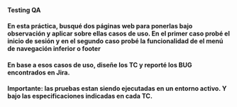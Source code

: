 #### Testing QA
#### En esta práctica, busqué dos páginas web para ponerlas bajo observación y aplicar sobre ellas casos de uso. En el primer caso probé el inicio de sesión y en el segundo caso probé la funcionalidad de el menú de navegación inferior o footer 
#### En base a esos casos de uso, diseñe los TC y reporté los BUG encontrados en Jira.
#### Importante: las pruebas estan siendo ejecutadas en un entorno activo. Y bajo las especificaciones indicadas en cada TC.